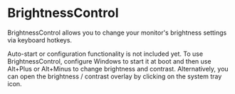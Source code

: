 # BrightnessControl
BrightnessControl allows you to change your monitor's brightness settings via keyboard hotkeys.

Auto-start or configuration functionality is not included yet. To use BrightnessControl, configure Windows to start it at boot and then use Alt+Plus or Alt+Minus to change brightness and contrast. Alternatively, you can open the brightness / contrast overlay by clicking on the system tray icon.
